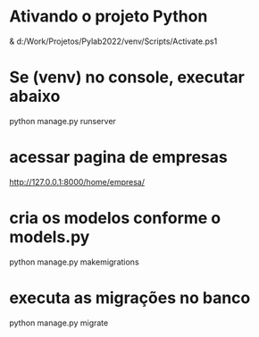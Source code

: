 # Ativando o projeto Python
& d:/Work/Projetos/Pylab2022/venv/Scripts/Activate.ps1

# Se (venv) no console, executar abaixo
python manage.py runserver

# acessar pagina de empresas
http://127.0.0.1:8000/home/empresa/

# cria os modelos conforme o models.py
python manage.py makemigrations 

# executa as migrações no banco
python manage.py migrate 